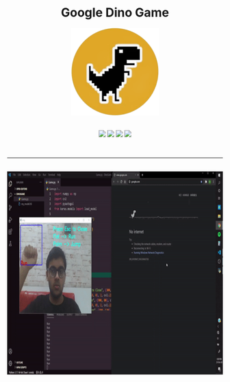 <h1 align="center">Google Dino Game</h1>

<div align= "center">
<img src="Pictures\trex-bg.png" width=204px height=204px/>
<br>
<br>

[![](https://img.shields.io/badge/Made_with-Tensorflow-red?style=for-the-badge&logo=tensorflow)](https://www.tensorflow.org/)
[![](https://img.shields.io/badge/Made_with-Python-red?style=for-the-badge&logo=python)](https://www.python.org/)
[![](https://img.shields.io/badge/Made_with-keras-red?style=for-the-badge&logo=keras)](https://keras.io/)
[![](https://img.shields.io/badge/Made_with-opencv-red?style=for-the-badge&logo=opencv)](https://opencv.org/)

<br>

</div>

---
<br>
<div align = "center">
<img src="Pictures\google_dino_gif.gif" width ="840" height= "473"/>
</div>
<br><br>






